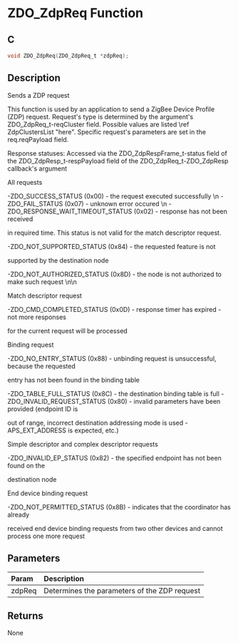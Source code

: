 # ZDO_ZdpReq Function

## C

```c
void ZDO_ZdpReq(ZDO_ZdpReq_t *zdpReq);
```

## Description

 Sends a ZDP request

This function is used by an application to send a ZigBee Device Profile (ZDP)
request. Request's type is  determined by the argument's ZDO_ZdpReq_t-reqCluster
field. Possible values are listed \ref ZdpClustersList "here". Specific
request's parameters are set in the req.reqPayload field.

Response statuses:
Accessed via the ZDO_ZdpRespFrame_t-status field of the ZDO_ZdpResp_t-respPayload
field of the ZDO_ZdpReq_t-ZDO_ZdpResp callback's argument 

All requests

-ZDO_SUCCESS_STATUS (0x00) - the request executed successfully \n
-ZDO_FAIL_STATUS (0x07) - unknown error occured \n
-ZDO_RESPONSE_WAIT_TIMEOUT_STATUS (0x02) - response has not been received

in required time. This status is not valid for the match descriptor
request. 


-ZDO_NOT_SUPPORTED_STATUS (0x84) - the requested feature is not

supported by the destination node 


-ZDO_NOT_AUTHORIZED_STATUS (0x8D) - the node is not authorized to make such request \n\n

Match descriptor request

-ZDO_CMD_COMPLETED_STATUS (0x0D) - response timer has expired - not more responses

for the current request will be processed 

Binding request

-ZDO_NO_ENTRY_STATUS (0x88) - unbinding request is unsuccessful, because the requested

entry has not been found in the binding table 


-ZDO_TABLE_FULL_STATUS (0x8C) - the destination binding table is full
-ZDO_INVALID_REQUEST_STATUS (0x80) - invalid parameters have been provided (endpoint ID is

out of range, incorrect destination addressing mode is used - APS_EXT_ADDRESS is
expected, etc.) 

Simple descriptor and complex descriptor requests

-ZDO_INVALID_EP_STATUS (0x82) - the specified endpoint has not been found on the

destination node 

End device binding request

-ZDO_NOT_PERMITTED_STATUS (0x8B) - indicates that the coordinator has already

received end device binding requests from two other devices and cannot process one
more request 

## Parameters

| Param | Description |
|:----- |:----------- |
| zdpReq | Determines the parameters of the ZDP request 

## Returns

 None 

